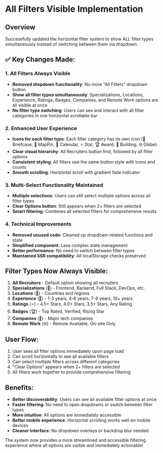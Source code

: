 # All Filters Visible Implementation

## Overview
Successfully updated the horizontal filter system to show ALL filter types simultaneously instead of switching between them via dropdown.

## ✅ **Key Changes Made:**

### 1. **All Filters Always Visible**
- **Removed dropdown functionality**: No more "All Filters" dropdown button
- **Show all filter types simultaneously**: Specializations, Locations, Experience, Ratings, Badges, Companies, and Remote Work options are all visible at once
- **No filter type switching**: Users can see and interact with all filter categories in one horizontal scrollable bar

### 2. **Enhanced User Experience**
- **Icons for each filter type**: Each filter category has its own icon (🔧 Briefcase, 📍 MapPin, 📅 Calendar, ⭐ Star, 🏆 Award, 🏢 Building, 🌐 Globe)
- **Clear visual hierarchy**: All Recruiters button first, followed by all filter options
- **Consistent styling**: All filters use the same button style with icons and counts
- **Smooth scrolling**: Horizontal scroll with gradient fade indicator

### 3. **Multi-Select Functionality Maintained**
- **Multiple selections**: Users can still select multiple options across all filter types
- **Clear Options button**: Still appears when 2+ filters are selected
- **Smart filtering**: Combines all selected filters for comprehensive results

### 4. **Technical Improvements**
- **Removed unused code**: Cleaned up dropdown-related functions and state
- **Simplified component**: Less complex state management
- **Better performance**: No need to switch between filter types
- **Maintained SSR compatibility**: All localStorage checks preserved

## **Filter Types Now Always Visible:**

1. **All Recruiters** - Default option showing all recruiters
2. **Specializations** (🔧) - Frontend, Backend, Full Stack, DevOps, etc.
3. **Locations** (📍) - Countries and regions
4. **Experience** (📅) - 1-3 years, 4-6 years, 7-9 years, 10+ years
5. **Ratings** (⭐) - 4.5+ Stars, 4.0+ Stars, 3.5+ Stars, Any Rating
6. **Badges** (🏆) - Top Rated, Verified, Rising Star
7. **Companies** (🏢) - Major tech companies
8. **Remote Work** (🌐) - Remote Available, On-site Only

## **User Flow:**
1. User sees all filter options immediately upon page load
2. Can scroll horizontally to see all available filters
3. Can select multiple filters across different categories
4. "Clear Options" appears when 2+ filters are selected
5. All filters work together to provide comprehensive filtering

## **Benefits:**
- **Better discoverability**: Users can see all available filter options at once
- **Faster filtering**: No need to open dropdowns or switch between filter types
- **More intuitive**: All options are immediately accessible
- **Better mobile experience**: Horizontal scrolling works well on mobile devices
- **Cleaner interface**: No dropdown overlays or backdrop blur needed

The system now provides a more streamlined and accessible filtering experience where all options are visible and immediately actionable!